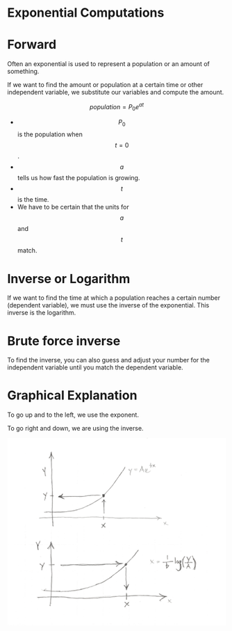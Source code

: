 # Exponential Computations


# Forward

Often an exponential is used to represent a population or an amount of something.

If we want to find the amount or population at a certain time or other independent variable, we substitute our variables and compute the amount.

$$
population = P_0 e^{at}
$$

- $$P_0$$ is the population when $$t=0$$.
- $$a$$ tells us how fast the population is growing.
- $$t$$ is the time.
- We have to be certain that the units for $$a$$ and $$t$$ match.

# Inverse or Logarithm

If we want to find the time at which a population reaches a certain number (dependent variable), we must use the inverse of the exponential.
This inverse is the logarithm.

# Brute force inverse

To find the inverse, you can also guess and adjust your number for the independent variable until you match the dependent variable.

# Graphical Explanation

To go up and to the left, we use the exponent.

To go right and down, we are using the inverse.

![](./figures/exponential/exponential-and-inverse.png)
